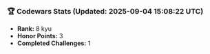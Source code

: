 ### 🏆 Codewars Stats (Updated: 2025-09-04 15:08:22 UTC)

- **Rank:** 8 kyu
- **Honor Points:** 3
- **Completed Challenges:** 1
